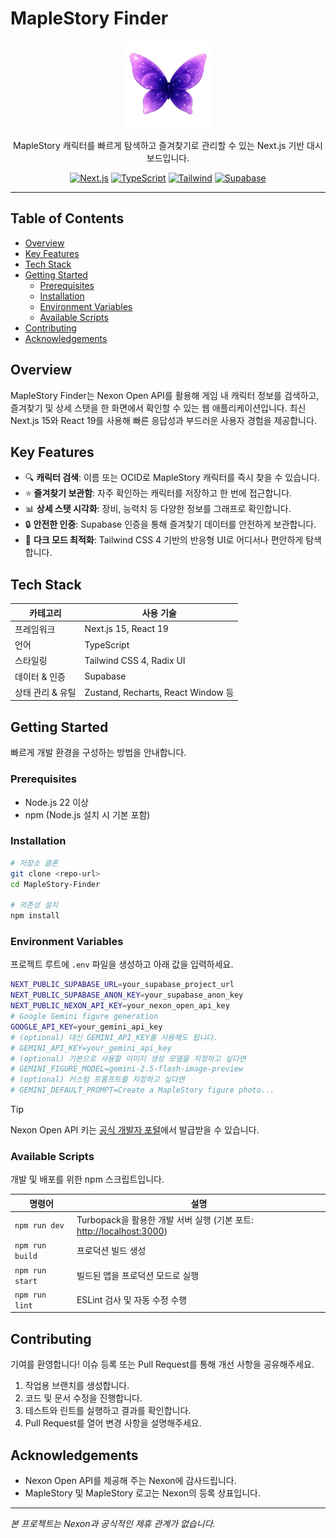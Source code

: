 # MapleStory Finder

<p align="center">
  <img src="./public/Reheln.png" width="140" alt="Finder logo" />
</p>

<p align="center">
  MapleStory 캐릭터를 빠르게 탐색하고 즐겨찾기로 관리할 수 있는 Next.js 기반 대시보드입니다.
</p>

<p align="center">
  <a href="https://nextjs.org/"><img src="https://img.shields.io/badge/Next.js-000?logo=nextdotjs&logoColor=fff" alt="Next.js" /></a>
  <a href="https://www.typescriptlang.org/"><img src="https://img.shields.io/badge/TypeScript-3178C6?logo=typescript&logoColor=fff" alt="TypeScript" /></a>
  <a href="https://tailwindcss.com/"><img src="https://img.shields.io/badge/Tailwind_CSS-38B2AC?logo=tailwindcss&logoColor=fff" alt="Tailwind" /></a>
  <a href="https://supabase.com/"><img src="https://img.shields.io/badge/Supabase-3ecf8e?logo=supabase&logoColor=000" alt="Supabase" /></a>
</p>

---

## Table of Contents
- [Overview](#overview)
- [Key Features](#key-features)
- [Tech Stack](#tech-stack)
- [Getting Started](#getting-started)
  - [Prerequisites](#prerequisites)
  - [Installation](#installation)
  - [Environment Variables](#environment-variables)
  - [Available Scripts](#available-scripts)
- [Contributing](#contributing)
- [Acknowledgements](#acknowledgements)

## Overview
MapleStory Finder는 Nexon Open API를 활용해 게임 내 캐릭터 정보를 검색하고, 즐겨찾기 및 상세 스탯을 한 화면에서 확인할 수 있는 웹 애플리케이션입니다. 최신 Next.js 15와 React 19를 사용해 빠른 응답성과 부드러운 사용자 경험을 제공합니다.

## Key Features
- 🔍 **캐릭터 검색**: 이름 또는 OCID로 MapleStory 캐릭터를 즉시 찾을 수 있습니다.
- ⭐ **즐겨찾기 보관함**: 자주 확인하는 캐릭터를 저장하고 한 번에 접근합니다.
- 📊 **상세 스탯 시각화**: 장비, 능력치 등 다양한 정보를 그래프로 확인합니다.
- 🔒 **안전한 인증**: Supabase 인증을 통해 즐겨찾기 데이터를 안전하게 보관합니다.
- 🌙 **다크 모드 최적화**: Tailwind CSS 4 기반의 반응형 UI로 어디서나 편안하게 탐색합니다.

## Tech Stack
| 카테고리 | 사용 기술 |
| --- | --- |
| 프레임워크 | Next.js 15, React 19 |
| 언어 | TypeScript |
| 스타일링 | Tailwind CSS 4, Radix UI |
| 데이터 & 인증 | Supabase |
| 상태 관리 & 유틸 | Zustand, Recharts, React Window 등 |

## Getting Started
빠르게 개발 환경을 구성하는 방법을 안내합니다.

### Prerequisites
- Node.js 22 이상
- npm (Node.js 설치 시 기본 포함)

### Installation
```bash
# 저장소 클론
git clone <repo-url>
cd MapleStory-Finder

# 의존성 설치
npm install
```

### Environment Variables
프로젝트 루트에 `.env` 파일을 생성하고 아래 값을 입력하세요.

```bash
NEXT_PUBLIC_SUPABASE_URL=your_supabase_project_url
NEXT_PUBLIC_SUPABASE_ANON_KEY=your_supabase_anon_key
NEXT_PUBLIC_NEXON_API_KEY=your_nexon_open_api_key
# Google Gemini figure generation
GOOGLE_API_KEY=your_gemini_api_key
# (optional) 대신 GEMINI_API_KEY를 사용해도 됩니다.
# GEMINI_API_KEY=your_gemini_api_key
# (optional) 기본으로 사용할 이미지 생성 모델을 지정하고 싶다면
# GEMINI_FIGURE_MODEL=gemini-2.5-flash-image-preview
# (optional) 커스텀 프롬프트를 지정하고 싶다면
# GEMINI_DEFAULT_PROMPT=Create a MapleStory figure photo...
```

> [!TIP]
> Nexon Open API 키는 [공식 개발자 포털](https://openapi.nexon.com/)에서 발급받을 수 있습니다.

### Available Scripts
개발 및 배포를 위한 npm 스크립트입니다.

| 명령어 | 설명 |
| --- | --- |
| `npm run dev` | Turbopack을 활용한 개발 서버 실행 (기본 포트: <http://localhost:3000>) |
| `npm run build` | 프로덕션 빌드 생성 |
| `npm run start` | 빌드된 앱을 프로덕션 모드로 실행 |
| `npm run lint` | ESLint 검사 및 자동 수정 수행 |

## Contributing
기여를 환영합니다! 이슈 등록 또는 Pull Request를 통해 개선 사항을 공유해주세요.

1. 작업용 브랜치를 생성합니다.
2. 코드 및 문서 수정을 진행합니다.
3. 테스트와 린트를 실행하고 결과를 확인합니다.
4. Pull Request를 열어 변경 사항을 설명해주세요.

## Acknowledgements
- Nexon Open API를 제공해 주는 Nexon에 감사드립니다.
- MapleStory 및 MapleStory 로고는 Nexon의 등록 상표입니다.

---

*본 프로젝트는 Nexon과 공식적인 제휴 관계가 없습니다.*
